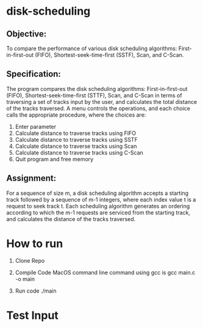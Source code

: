 # disk-scheduling
## Objective:
To compare the performance of various disk scheduling algorithms:
First-in-first-out (FIFO), Shortest-seek-time-first (SSTF), Scan, and C-Scan.


## Specification:
The program compares the disk scheduling algorithms: First-in-first-out (FIFO), 
Shortest-seek-time-first (STTF), Scan, and C-Scan in terms of traversing a set of tracks input by the user, and calculates the total distance of the tracks traversed. 
A menu controls the operations, and each choice calls the appropriate procedure, where the choices are: 
1) Enter parameter
2) Calculate distance to traverse tracks using FIFO
3) Calculate distance to traverse tracks using SSTF 
4) Calculate distance to traverse tracks using Scan
5) Calculate distance to traverse tracks using C-Scan
6) Quit program and free memory


## Assignment:
For a sequence of size m, a disk scheduling algorithm accepts a starting track followed by a sequence of m-1 integers, where each index value t is a request to seek track t.
Each scheduling algorithm generates an ordering according to which the m-1 requests are serviced from the starting track, and calculates the distance of the tracks traversed.  

# How to run

1. Clone Repo

2. Compile Code MacOS command line command using gcc is gcc main.c -o main

3. Run code ./main

# Test Input
